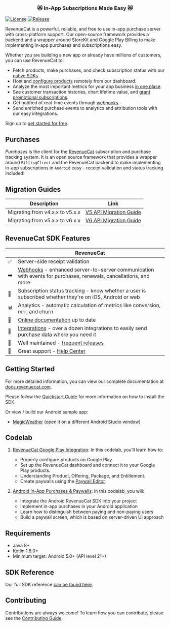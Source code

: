 <h3 align="center">😻 In-App Subscriptions Made Easy 😻</h3>

[![License](https://img.shields.io/github/license/RevenueCat/purchases-android.svg?style=flat)](https://github.com/RevenueCat/purchases-android/blob/main/LICENSE)
[![Release](https://img.shields.io/github/release/RevenueCat/purchases-android.svg?style=flat)](https://github.com/RevenueCat/purchases-android/releases)

RevenueCat is a powerful, reliable, and free to use in-app purchase server with cross-platform support. Our open-source framework provides a backend and a wrapper around StoreKit and Google Play Billing to make implementing in-app purchases and subscriptions easy. 

Whether you are building a new app or already have millions of customers, you can use RevenueCat to:

  * Fetch products, make purchases, and check subscription status with our [native SDKs](https://docs.revenuecat.com/docs/installation). 
  * Host and [configure products](https://docs.revenuecat.com/docs/entitlements) remotely from our dashboard. 
  * Analyze the most important metrics for your app business [in one place](https://docs.revenuecat.com/docs/charts).
  * See customer transaction histories, chart lifetime value, and [grant promotional subscriptions](https://docs.revenuecat.com/docs/customers).
  * Get notified of real-time events through [webhooks](https://docs.revenuecat.com/docs/webhooks).
  * Send enriched purchase events to analytics and attribution tools with our easy integrations.

Sign up to [get started for free](https://app.revenuecat.com/signup).

## Purchases

*Purchases* is the client for the [RevenueCat](https://www.revenuecat.com/) subscription and purchase tracking system. It is an open source framework that provides a wrapper around `BillingClient` and the RevenueCat backend to make implementing in-app subscriptions in `Android` easy - receipt validation and status tracking included!

## Migration Guides
| Description | Link |
| --- | --- |
| Migrating from v4.x.x to v5.x.x | [V5 API Migration Guide](./migrations/v5-MIGRATION.md) |
| Migrating from v5.x.x to v6.x.x | [V6 API Migration Guide](./migrations/v6-MIGRATION.md) |



## RevenueCat SDK Features
|   | RevenueCat |
| --- | --- |
✅ | Server-side receipt validation
➡️ | [Webhooks](https://docs.revenuecat.com/docs/webhooks) - enhanced server-to-server communication with events for purchases, renewals, cancellations, and more  
🎯 | Subscription status tracking - know whether a user is subscribed whether they're on iOS, Android or web  
📊 | Analytics - automatic calculation of metrics like conversion, mrr, and churn  
📝 | [Online documentation](https://docs.revenuecat.com/docs) up to date  
🔀 | [Integrations](https://www.revenuecat.com/integrations) - over a dozen integrations to easily send purchase data where you need it  
💯 | Well maintained - [frequent releases](https://github.com/RevenueCat/purchases-android/releases)  
📮 | Great support - [Help Center](https://revenuecat.zendesk.com) 

## Getting Started
For more detailed information, you can view our complete documentation at [docs.revenuecat.com](https://docs.revenuecat.com/docs).

Please follow the [Quickstart Guide](https://docs.revenuecat.com/docs/) for more information on how to install the SDK.

Or view / build our Android sample app:
- [MagicWeather](examples/MagicWeather) (open it on a different Android Studio window)

## Codelab

1. [RevenueCat Google Play Integration](https://revenuecat.github.io/codelab/google-play/codelab-1-google-play-integration/index.html#0): In this codelab, you'll learn how to:

   - Properly configure products on Google Play.
   - Set up the RevenueCat dashboard and connect it to your Google Play products.
   - Understanding Product, Offering, Package, and Entitlement.
   - Create paywalls using the [Paywall Editor](https://www.revenuecat.com/docs/tools/paywalls/creating-paywalls#using-the-editor).

2. [Android In-App Purchases & Paywalls](https://revenuecat.github.io/codelab/android/codelab-2-android-sdk/index.html#0): In this codelab, you will:

   - Integrate the Android RevenueCat SDK into your project
   - Implement in-app purchases in your Android application
   - Learn how to distinguish between paying and non-paying users
   - Build a paywall screen, which is based on server-driven UI approach

## Requirements
- Java 8+
- Kotlin 1.8.0+
- Minimum target: Android 5.0+ (API level 21+)

## SDK Reference
Our full SDK reference [can be found here](https://sdk.revenuecat.com/android/index.html).

## Contributing
Contributions are always welcome! To learn how you can contribute, please see the [Contributing Guide](./CONTRIBUTING.md).
